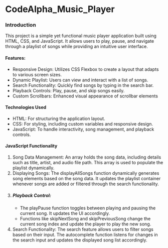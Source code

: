# CodeAlpha_Music_Player
<h3>Introduction</h3>
<p>This project is a simple yet functional music player application built using HTML, CSS, and JavaScript. It allows users to play, pause, and navigate through a playlist of songs while providing an intuitive user interface.</p>
<h4>Features:</h4>
<ul>
    <li>
        Responsive Design: Utilizes CSS Flexbox to create a layout that adapts to various screen sizes.
    </li>
    <li>
        Dynamic Playlist: Users can view and interact with a list of songs.
    </li>
    <li>
        Search Functionality: Quickly find songs by typing in the search bar.
    </li>
    <li>
        Playback Controls: Play, pause, and skip songs easily.
    </li>
    <li>
        Custom Scrollbars: Enhanced visual appearance of scrollbar elements
    </li>
</ul>
<h4>Technologies Used</h4>
<ul>
    <li>
        HTML: For structuring the application layout.
    </li>
    <li>
        CSS: For styling, including custom variables and responsive design.
    </li>
    <li>
        JavaScript: To handle interactivity, song management, and playback controls.
    </li>
</ul>
<h4>JavaScript Functionality</h4>
<ol>
    <li>
    Song Data Management: An array holds the song data, including details such as title, artist, and audio file path. This array is used to populate the playlist dynamically.
    </li>
    <li>
        Displaying Songs: The displayAllSongs function dynamically generates song elements based on the song data. It updates the playlist container whenever songs are added or filtered through the search functionality.
    </li>
    <li>
         <h5>Playback Control:</h5> 
         <ul>
            <li>
                The playPause function toggles between playing and pausing the current song. It updates the UI accordingly.
            </li>
            <li>
                Functions like skipNextSong and skipPreviousSong change the current song index and update the player to play the new song.
            </li>
         </ul>
    </li>
    <li>
        Search Functionality: The search feature allows users to filter songs based on their input. The autocomplete function listens for changes in the search input and updates the displayed song list accordingly.
    </li>
</ol>
